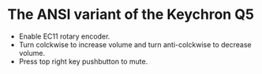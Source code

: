 # The ANSI variant of the Keychron Q5

- Enable EC11 rotary encoder.
- Turn colckwise to increase volume and turn anti-colckwise to decrease volume.
- Press top right key pushbutton to mute.

